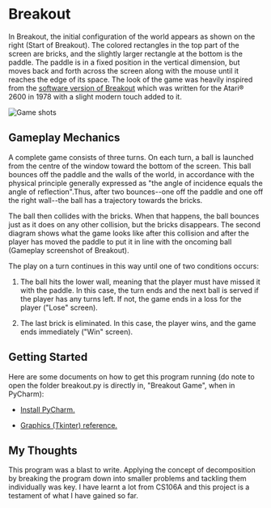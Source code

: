 # Breakout

In Breakout, the initial configuration of the world appears as shown on the right (Start of Breakout). The colored
rectangles in the top part of the screen are bricks, and the slightly larger rectangle at the
bottom is the paddle. The paddle is in a fixed position in the vertical dimension, but moves
back and forth across the screen along with the mouse until it reaches the edge of its space.
The look of the game was heavily inspired from the [software version of Breakout](https://en.wikipedia.org/wiki/Breakout_%28video_game%29#/media/File:Breakout2600.svg) which was written for the Atari® 2600 in 1978 with a slight modern touch added to it.



![Game shots](https://user-images.githubusercontent.com/119602009/211180394-bede9e50-5c08-46da-b1aa-f3c7e8099d15.png)



## Gameplay Mechanics

A complete game consists of three turns. On each turn, a ball is launched from the centre of
the window toward the bottom of the screen. This ball bounces off the paddle and the walls of 
the world, in accordance with the physical principle generally expressed as "the angle of 
incidence equals the angle of reflection".Thus, after two bounces--one off the paddle and one 
off the right wall--the ball has a trajectory towards the bricks.

The ball then collides with the bricks. When that happens, the ball bounces just as it does on 
any other collision, but the bricks disappears. The second diagram shows what the game looks 
like after this collision and after the player has moved the paddle to put it in line with the oncoming ball (Gameplay screenshot of Breakout).



The play on a turn continues in this way until one of two conditions occurs:
 
 1. The ball hits the lower wall, meaning that the player must have missed it with the
paddle. In this case, the turn ends and the next ball is served if the player has any turns
left. If not, the game ends in a loss for the player ("Lose" screen).
 
 
 2. The last brick is eliminated. In this case, the player wins, and the game ends
immediately ("Win" screen). 



## Getting Started
Here are some documents on how to get this program running (do note to open the folder breakout.py is directly in, "Breakout Game", when in PyCharm):

* [Install PyCharm.](https://github.com/omcodedthis/Breakout/files/10365789/Get.Pycharm.pdf)

* [Graphics (Tkinter) reference.](https://github.com/omcodedthis/Breakout/files/10365896/Graphics.Tkinter.reference.pdf)

## My Thoughts
This program was a blast to write. Applying the concept of decomposition by breaking the program 
down into smaller problems and tackling them individually was key. I have learnt a lot from 
CS106A and this project is a testament of what I have gained so far. 
